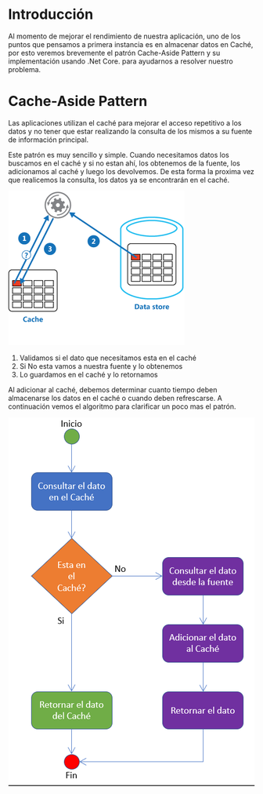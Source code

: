 # Introducción
Al momento de mejorar el rendimiento de nuestra aplicación, uno de los puntos que pensamos a primera instancia es en almacenar datos en Caché, por esto veremos brevemente el patrón Cache-Aside Pattern y su implementación usando .Net Core. para ayudarnos a resolver nuestro problema.


# Cache-Aside Pattern
Las aplicaciones utilizan el caché para mejorar el acceso repetitivo a los datos y no tener que estar realizando la consulta de los mismos a su fuente de información principal.

Este patrón es muy sencillo y simple. Cuando necesitamos datos los buscamos en el caché y si no estan ahí, los obtenemos de la fuente, los adicionamos al caché y luego los devolvemos. De esta forma la proxima vez que realicemos la consulta, los datos ya se encontrarán en el caché. 

![](https://github.com/Jucer74/CacheManager/blob/main/Images/cache-aside-diagram.png)

1. Validamos si el dato que necesitamos esta en el caché
2. Si No esta vamos a nuestra fuente y lo obtenemos
3. Lo guardamos en el caché y lo retornamos

Al adicionar al caché, debemos determinar cuanto tiempo deben almacenarse los datos en el caché o cuando deben refrescarse. A continuación vemos el algoritmo para clarificar un poco mas el patrón.

![](https://github.com/Jucer74/CacheManager/blob/main/Images/Cache-Aside-Pattern-Algorithm.png)






  
